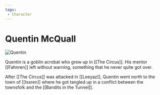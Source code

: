 ```yaml
---
tags:
 - Character
---
```


# Quentin McQuall

![Quentin](quentin.png)

Quentin is a goblin acrobat who grew up in [[The Circus]].
His mentor [[Fahnren]] left without warning, something that he never quite got over.

After [[The Circus]] was attacked in [[Leeyaz]], Quentin went north to the town of [[Issren]] where he got tangled up in a conflict between the townsfolk and the [[Bandits in the Tunnel]].